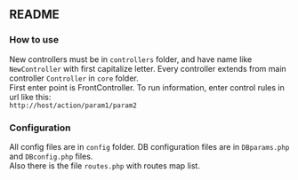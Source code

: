 ## README
### How to use
New controllers must be in `controllers` folder, and have name like `NewController` with first capitalize letter.
Every controller extends from main controller `Controller` in `core` folder.
<br/>
First enter point is FrontController. To run information, enter control rules in url like this:<br />
`http://host/action/param1/param2`<br/>
### Configuration
All config files are in `config` folder. DB configuration files are in `DBparams.php` and  `DBconfig.php` files.<br />
Also there is the file `routes.php` with routes map list.

